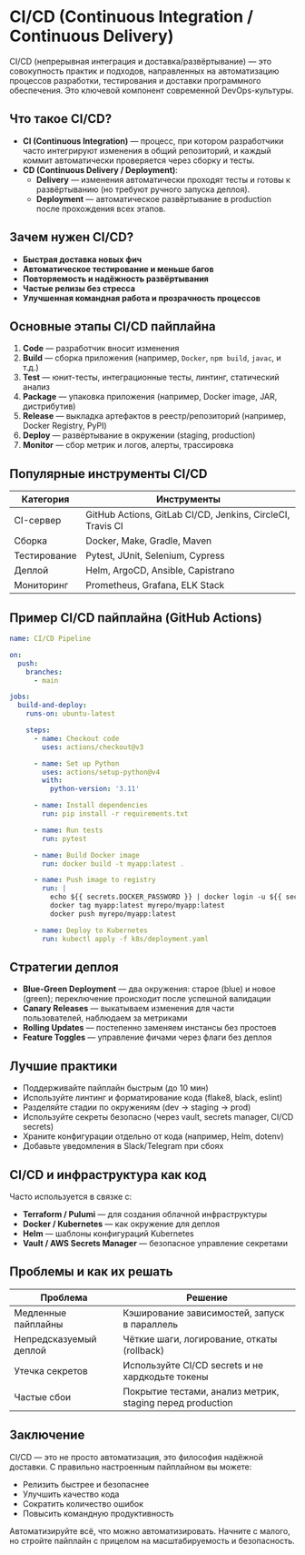 # CI/CD (Continuous Integration / Continuous Delivery)

CI/CD (непрерывная интеграция и доставка/развёртывание) — это совокупность практик и подходов, направленных на автоматизацию процессов разработки, тестирования и доставки программного обеспечения. Это ключевой компонент современной DevOps-культуры.



## Что такое CI/CD?

- **CI (Continuous Integration)** — процесс, при котором разработчики часто интегрируют изменения в общий репозиторий, и каждый коммит автоматически проверяется через сборку и тесты.
- **CD (Continuous Delivery / Deployment)**:
  - **Delivery** — изменения автоматически проходят тесты и готовы к развёртыванию (но требуют ручного запуска деплоя).
  - **Deployment** — автоматическое развёртывание в production после прохождения всех этапов.



## Зачем нужен CI/CD?

- **Быстрая доставка новых фич**
- **Автоматическое тестирование и меньше багов**
- **Повторяемость и надёжность развёртывания**
- **Частые релизы без стресса**
- **Улучшенная командная работа и прозрачность процессов**



## Основные этапы CI/CD пайплайна

1. **Code** — разработчик вносит изменения
2. **Build** — сборка приложения (например, `Docker`, `npm build`, `javac`, и т.д.)
3. **Test** — юнит-тесты, интеграционные тесты, линтинг, статический анализ
4. **Package** — упаковка приложения (например, Docker image, JAR, дистрибутив)
5. **Release** — выкладка артефактов в реестр/репозиторий (например, Docker Registry, PyPI)
6. **Deploy** — развёртывание в окружении (staging, production)
7. **Monitor** — сбор метрик и логов, алерты, трассировка



## Популярные инструменты CI/CD

| Категория     | Инструменты                          |
|---------------|--------------------------------------|
| CI-сервер     | GitHub Actions, GitLab CI/CD, Jenkins, CircleCI, Travis CI |
| Сборка        | Docker, Make, Gradle, Maven          |
| Тестирование  | Pytest, JUnit, Selenium, Cypress     |
| Деплой        | Helm, ArgoCD, Ansible, Capistrano    |
| Мониторинг    | Prometheus, Grafana, ELK Stack       |



## Пример CI/CD пайплайна (GitHub Actions)

```yaml
name: CI/CD Pipeline

on:
  push:
    branches:
      - main

jobs:
  build-and-deploy:
    runs-on: ubuntu-latest

    steps:
      - name: Checkout code
        uses: actions/checkout@v3

      - name: Set up Python
        uses: actions/setup-python@v4
        with:
          python-version: '3.11'

      - name: Install dependencies
        run: pip install -r requirements.txt

      - name: Run tests
        run: pytest

      - name: Build Docker image
        run: docker build -t myapp:latest .

      - name: Push image to registry
        run: |
          echo ${{ secrets.DOCKER_PASSWORD }} | docker login -u ${{ secrets.DOCKER_USERNAME }} --password-stdin
          docker tag myapp:latest myrepo/myapp:latest
          docker push myrepo/myapp:latest

      - name: Deploy to Kubernetes
        run: kubectl apply -f k8s/deployment.yaml
```



## Стратегии деплоя

- **Blue-Green Deployment** — два окружения: старое (blue) и новое (green); переключение происходит после успешной валидации
- **Canary Releases** — выкатываем изменения для части пользователей, наблюдаем за метриками
- **Rolling Updates** — постепенно заменяем инстансы без простоев
- **Feature Toggles** — управление фичами через флаги без деплоя



## Лучшие практики

- Поддерживайте пайплайн быстрым (до 10 мин)
- Используйте линтинг и форматирование кода (flake8, black, eslint)
- Разделяйте стадии по окружениям (dev → staging → prod)
- Используйте секреты безопасно (через vault, secrets manager, CI/CD secrets)
- Храните конфигурации отдельно от кода (например, Helm, dotenv)
- Добавьте уведомления в Slack/Telegram при сбоях



## CI/CD и инфраструктура как код

Часто используется в связке с:

- **Terraform / Pulumi** — для создания облачной инфраструктуры
- **Docker / Kubernetes** — как окружение для деплоя
- **Helm** — шаблоны конфигураций Kubernetes
- **Vault / AWS Secrets Manager** — безопасное управление секретами



## Проблемы и как их решать

| Проблема | Решение |
|---------|---------|
| Медленные пайплайны | Кэширование зависимостей, запуск в параллель |
| Непредсказуемый деплой | Чёткие шаги, логирование, откаты (rollback) |
| Утечка секретов | Используйте CI/CD secrets и не хардкодьте токены |
| Частые сбои | Покрытие тестами, анализ метрик, staging перед production |



## Заключение

CI/CD — это не просто автоматизация, это философия надёжной доставки. С правильно настроенным пайплайном вы можете:

- Релизить быстрее и безопаснее
- Улучшить качество кода
- Сократить количество ошибок
- Повысить командную продуктивность

Автоматизируйте всё, что можно автоматизировать. Начните с малого, но стройте пайплайн с прицелом на масштабируемость и безопасность.
